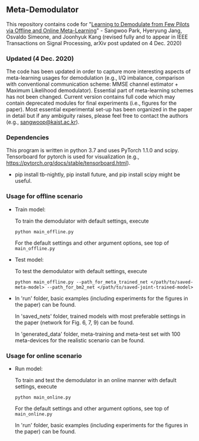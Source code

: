 ## Meta-Demodulator

This repository contains code for "[Learning to Demodulate from Few Pilots via Offline and Online Meta-Learning](https://arxiv.org/abs/1908.09049)" - 
Sangwoo Park, Hyeryung Jang, Osvaldo Simeone, and Joonhyuk Kang (revised fully and to appear in IEEE Transactions on Signal Processing, arXiv post updated on 4 Dec. 2020)

### Updated (4 Dec. 2020) 

The code has been updated in order to capture more interesting aspects of meta-learning usages for demodulation (e.g., I/Q imbalance, comparison with conventional communication scheme: MMSE channel estimator + Maximum Likelihood demodulator). Essential part of meta-learning schemes has not been changed. Current version contains full code which may contain deprecated modules for final experiments (i.e., figures for the paper). Most essential experimental set-up has been organized in the paper in detail but if any ambiguity raises, please feel free to contact the authors (e.g., sangwoop@kaist.ac.kr).

### Dependencies

This program is written in python 3.7 and uses PyTorch 1.1.0 and scipy.
Tensorboard for pytorch is used for visualization (e.g., https://pytorch.org/docs/stable/tensorboard.html).
- pip install tb-nightly, pip install future, and pip install scipy might be useful.

### Usage for offline scenario

- Train model:
    
    To train the demodulator with default settings, execute
    ```
    python main_offline.py
    ```
    For the default settings and other argument options, see top of `main_offline.py`
    
- Test model:
    
    To test the demodulator with default settings, execute
    ```
    python main_offline.py --path_for_meta_trained_net </path/to/saved-meta-model> --path_for_bm2_net </path/to/saved-joint-trained-model> 
    ```
    
-  In 'run' folder, basic examples (including experiments for the figures in the paper) can be found.
    
   In 'saved_nets' folder, trained models with most preferable settings in the paper (network for Fig. 6, 7, 9) can be found.
    
   In 'generated_data' folder, meta-training and meta-test set with 100 meta-devices for the realistic scenario can be found. 


### Usage for online scenario

- Run model:
    
    To train and test the demodulator in an online manner with default settings, execute
    ```
    python main_online.py
    ```
    For the default settings and other argument options, see top of `main_online.py`
    
    In 'run' folder, basic examples (including experiments for the figures in the paper) can be found.
    
